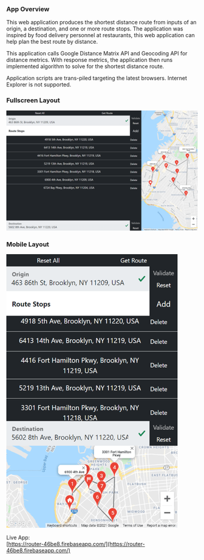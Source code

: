 ### App Overview

This web application produces the shortest distance route from inputs of an origin, a destination, and one or more route stops. The application was inspired by food delivery personnel at restaurants, this web application can help plan the best route by distance.

This application calls Google Distance Matrix API and Geocoding API for distance metrics. With response metrics, the application then runs implemented algorithm to solve for the shortest distance route.

Application scripts are trans-piled targeting the latest browsers. Internet Explorer is not supported.

### Fullscreen Layout

![fullscreen layout](https://github.com/jinlin2001/portfolio/blob/main/public/route-1.png)

### Mobile Layout

![mobile layout](https://github.com/jinlin2001/portfolio/blob/main/public/route-2.png)

Live App:  
[https://router-46be8.firebaseapp.com/](https://router-46be8.firebaseapp.com/)
